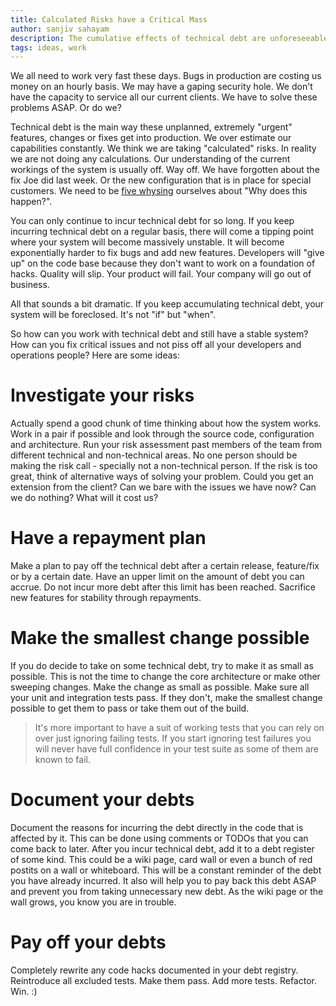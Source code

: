 ```yaml
---
title: Calculated Risks have a Critical Mass
author: sanjiv sahayam
description: The cumulative effects of technical debt are unforeseeable.
tags: ideas, work
---
```


We all need to work very fast these days. Bugs in production are costing us money on an hourly basis. We may have a gaping security hole. We don't have the capacity to service all our current clients. We have to solve these problems ASAP. Or do we?

Technical debt is the main way these unplanned, extremely "urgent" features, changes or fixes get into production. We over estimate our capabilities constantly. We think we are taking "calculated" risks. In reality we are not doing any calculations. Our understanding of the current workings of the system is usually off. Way off. We have forgotten about the fix Joe did last week. Or the new configuration that is in place for special customers. We need to be [five whysing](http://www.isixsigma.com/tools-templates/cause-effect/determine-root-cause-5-whys) ourselves about "Why does this happen?".

You can only continue to incur technical debt for so long. If you keep incurring technical debt on a regular basis, there will come a tipping point where your system will become massively unstable. It will become exponentially harder to fix bugs and add new features. Developers will "give up" on the code base because they don't want to work on a foundation of hacks. Quality will slip. Your product will fail. Your company will go out of business.

All that sounds a bit dramatic. If you keep accumulating technical debt, your system will be foreclosed. It's not "if" but "when".

So how can you work with technical debt and still have a stable system? How can you fix critical issues and not piss off all your developers and operations people?  Here are some ideas:


# Investigate your risks

Actually spend a good chunk of time thinking about how the system works. Work in a pair if possible and look through the source code, configuration and architecture. Run your risk assessment past members of the team from different technical and non-technical areas. No one person should be making the risk call - specially not a non-technical person. If the risk is too great, think of alternative ways of solving your problem. Could you get an extension from the client? Can we bare with the issues we have now? Can we do nothing? What will it cost us?

# Have a repayment plan

Make a plan to pay off the technical debt after a certain release, feature/fix or by a certain date. Have an upper limit on the amount of debt you can accrue. Do not incur more debt after this limit has been reached. Sacrifice new features for stability through repayments.


# Make the smallest change possible

If you do decide to take on some technical debt, try to make it as small as possible. This is not the time to change the core architecture or make other sweeping changes. Make the change as small as possible. Make sure all your unit and integration tests pass. If they don't, make the smallest change possible to get them to pass or take them out of the build.

 > It's more important to have a suit of working tests that you can rely on over just ignoring failing tests. If you start ignoring test failures you will never have full confidence in your test suite as some of them are known to fail.

# Document your debts

Document the reasons for incurring the debt directly in the code that is affected by it. This can be done using comments or TODOs that you can come back to later. After you incur technical debt, add it to a debt register of some kind. This could be a wiki page, card wall or even a bunch of red postits on a wall or whiteboard. This will be a constant reminder of the debt you have already incurred. It also will help you to pay back this debt ASAP and prevent you from taking unnecessary new debt. As the wiki page or the wall grows, you know you are in trouble.

# Pay off your debts

Completely rewrite any code hacks documented in your debt registry. Reintroduce all excluded tests. Make them pass. Add more tests. Refactor. Win. :)





